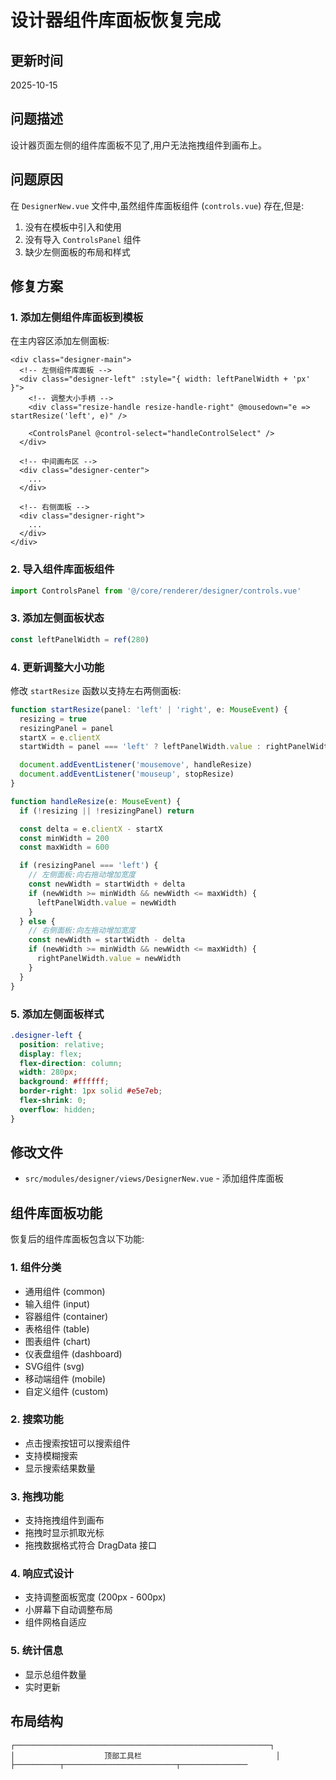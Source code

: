 # 设计器组件库面板恢复完成

## 更新时间

2025-10-15

## 问题描述

设计器页面左侧的组件库面板不见了,用户无法拖拽组件到画布上。

## 问题原因

在 `DesignerNew.vue` 文件中,虽然组件库面板组件 (`controls.vue`) 存在,但是:

1. 没有在模板中引入和使用
2. 没有导入 `ControlsPanel` 组件
3. 缺少左侧面板的布局和样式

## 修复方案

### 1. 添加左侧组件库面板到模板

在主内容区添加左侧面板:

```vue
<div class="designer-main">
  <!-- 左侧组件库面板 -->
  <div class="designer-left" :style="{ width: leftPanelWidth + 'px' }">
    <!-- 调整大小手柄 -->
    <div class="resize-handle resize-handle-right" @mousedown="e => startResize('left', e)" />

    <ControlsPanel @control-select="handleControlSelect" />
  </div>

  <!-- 中间画布区 -->
  <div class="designer-center">
    ...
  </div>

  <!-- 右侧面板 -->
  <div class="designer-right">
    ...
  </div>
</div>
```

### 2. 导入组件库面板组件

```typescript
import ControlsPanel from '@/core/renderer/designer/controls.vue'
```

### 3. 添加左侧面板状态

```typescript
const leftPanelWidth = ref(280)
```

### 4. 更新调整大小功能

修改 `startResize` 函数以支持左右两侧面板:

```typescript
function startResize(panel: 'left' | 'right', e: MouseEvent) {
  resizing = true
  resizingPanel = panel
  startX = e.clientX
  startWidth = panel === 'left' ? leftPanelWidth.value : rightPanelWidth.value

  document.addEventListener('mousemove', handleResize)
  document.addEventListener('mouseup', stopResize)
}

function handleResize(e: MouseEvent) {
  if (!resizing || !resizingPanel) return

  const delta = e.clientX - startX
  const minWidth = 200
  const maxWidth = 600

  if (resizingPanel === 'left') {
    // 左侧面板:向右拖动增加宽度
    const newWidth = startWidth + delta
    if (newWidth >= minWidth && newWidth <= maxWidth) {
      leftPanelWidth.value = newWidth
    }
  } else {
    // 右侧面板:向左拖动增加宽度
    const newWidth = startWidth - delta
    if (newWidth >= minWidth && newWidth <= maxWidth) {
      rightPanelWidth.value = newWidth
    }
  }
}
```

### 5. 添加左侧面板样式

```css
.designer-left {
  position: relative;
  display: flex;
  flex-direction: column;
  width: 280px;
  background: #ffffff;
  border-right: 1px solid #e5e7eb;
  flex-shrink: 0;
  overflow: hidden;
}
```

## 修改文件

- `src/modules/designer/views/DesignerNew.vue` - 添加组件库面板

## 组件库面板功能

恢复后的组件库面板包含以下功能:

### 1. 组件分类

- 通用组件 (common)
- 输入组件 (input)
- 容器组件 (container)
- 表格组件 (table)
- 图表组件 (chart)
- 仪表盘组件 (dashboard)
- SVG组件 (svg)
- 移动端组件 (mobile)
- 自定义组件 (custom)

### 2. 搜索功能

- 点击搜索按钮可以搜索组件
- 支持模糊搜索
- 显示搜索结果数量

### 3. 拖拽功能

- 支持拖拽组件到画布
- 拖拽时显示抓取光标
- 拖拽数据格式符合 DragData 接口

### 4. 响应式设计

- 支持调整面板宽度 (200px - 600px)
- 小屏幕下自动调整布局
- 组件网格自适应

### 5. 统计信息

- 显示总组件数量
- 实时更新

## 布局结构

```
┌─────────────────────────────────────────────────────────┐
│                    顶部工具栏                              │
├──────────┬─────────────────────────┬───────────────
```
